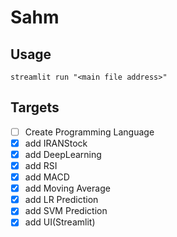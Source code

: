 # Sahm

## Usage
```
streamlit run "<main file address>"
```
## Targets
- [ ] Create Programming Language
- [x] add IRANStock
- [x] add DeepLearning
- [x] add RSI
- [x] add MACD
- [x] add Moving Average
- [x] add LR Prediction
- [x] add SVM Prediction
- [x] add UI(Streamlit)
